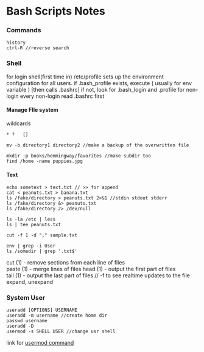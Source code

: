 # Bash Scripts Notes   

### Commands

```
history
ctrl-R //reverse search
```

### Shell

for login shell(first time in)
    /etc/profile sets up the environment configuration for all users.
    if .bash_profile exists, execute ( usually for env variable ) [then calls .bashrc]
    if not, look for .bash_login and .profile
for non-login 
    every non-login read .bashrc first 


#### Manage FIle system
wildcards

`
 *
 ?  
 []
`

```
mv -b directory1 directory2 //make a backup of the overwritten file

mkdir -p books/hemmingway/favorites //make subdir too
find /home -name puppies.jpg

```
#### Text
```
echo sometext > text.txt // >> for append
cat < peanuts.txt > banana.txt
ls /fake/directory > peanuts.txt 2>&1 //stdin stdout stderr
ls /fake/directory &> peanuts.txt
ls /fake/directory 2> /dev/null

ls -la /etc | less 
ls | tee peanuts.txt

cut -f 1 -d ";" sample.txt

env | grep -i User
ls /somedir | grep '.txt$'
```
cut (1)              - remove sections from each line of files  
paste (1)            - merge lines of files
head (1)             - output the first part of files  
tail (1)             - output the last part of files // -f to see realtime updates to the file
expand, unexpand

### System User 

```
useradd [OPTIONS] USERNAME
useradd -m username //create home dir  
passwd username
useradd -D
usermod -s SHELL USER //change usr shell

```
link for [usermod command](https://linuxize.com/post/usermod-command-in-linux/)

